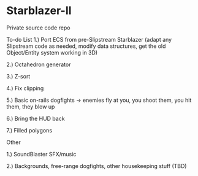 # Starblazer-II
Private source code repo

To-do List
1.) Port ECS from pre-Slipstream Starblazer (adapt any Slipstream code as needed, modify data structures, get the old Object/Entity system working in 3D)

2.) Octahedron generator

3.) Z-sort

4.) Fix clipping

5.) Basic on-rails dogfights -> enemies fly at you, you shoot them, you hit them, they blow up

6.) Bring the HUD back

7.) Filled polygons


Other

1.) SoundBlaster SFX/music

2.) Backgrounds, free-range dogfights, other housekeeping stuff (TBD)
